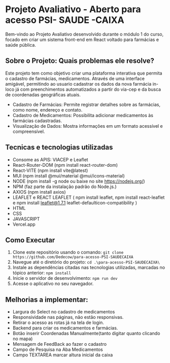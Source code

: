 # Projeto Avaliativo - Aberto para acesso PSI- SAUDE -CAIXA

Bem-vindo ao Projeto Avaliativo desenvolvido durante o módulo 1 do curso, focado em criar um sistema front-end em React voltado para farmácias e saúde pública.

## Sobre o Projeto: Quais problemas ele resolve?

Este projeto tem como objetivo criar uma plataforma interativa que permita o cadastro de farmácias, medicamentos. Através de uma interface amigável, permitindo ao usuario cadastrar os dados da nova farmácia in-loco já com preenchimentos automatizados a partir do via-cep e da busca de coordenadas geográficas atuais.

- Cadastro de Farmácias: Permite registrar detalhes sobre as farmácias, como nome, endereço e contato.
- Cadastro de Medicamentos: Possibilita adicionar medicamentos às farmácias cadastradas.
- Visualização de Dados: Mostra informações em um formato acessível e compreensível.
  
## Tecnicas e tecnologias utilizadas

 - Consome as APIS: VIACEP e Leaflet
 - React-Router-DOM (npm install react-router-dom)
 - React-VITE (npm install vite@latest)
 - MUI (npm install @mui/material @mui/icons-material)
 - NODE (npm install -g node ou baixe no site https://nodejs.org/)
 - NPM (faz parte da instalação padrão do Node.js.)
 - AXIOS (npm install axios)
 - LEAFLET e REACT LEAFLET (
   npm install leaflet,
   npm install react-leaflet e
   npm install leaflet@1.7.1 leaflet-defaulticon-compatibility )
 - HTML
 - CSS
 - JAVASCRIPT
 - Vercel.app

## Como Executar

1. Clone este repositório usando o comando: `git clone https://github.com/Dedecow/para-acesso-PSI-SAUDECAIXA`
2. Navegue até o diretório do projeto: `cd .\para-acesso-PSI-SAUDECAIXA\`
3. Instale as dependências citadas nas tecnologias utilizadas, marcadas no tópico anterior: `npm install`
4. Inicie o servidor de desenvolvimento: `npm run dev`
5. Acesse o aplicativo no seu navegador.

## Melhorias a implementar:

- Largura do Select no cadastro de medicamentos
- Responsividade nas páginas, não estão responsivas.
- Retirar o acesso as rotas já na tela de login.
- Backend para criar os medicamentos e farmácias.
- Botão inserir Coordenadas Manualmente(tanto digitar quanto clicando no mapa)
- Mensagem de FeedBack ao fazer o cadastro
- Campo de Pesquisa na Aba Medicamentos
- Campo TEXTAREA marcar altura inicial da caixa
